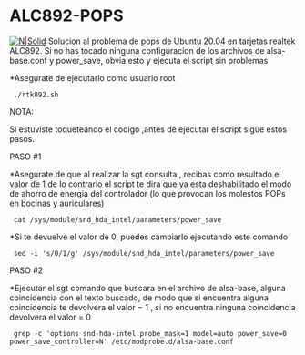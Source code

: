 # ALC892-POPS
[![N|Solid](https://www.solvetic.com/uploads/tutorials/monthly_04_2020/0e09654e6e73e9d8fffae22c88d99877.png)](https://www.youtube.com/channel/UC78GA53wBavEM5bCq-ddOVA/videos)
Solucion al problema de pops de Ubuntu 20.04 en tarjetas realtek ALC892.
Si no has tocado ninguna configuracion de los archivos de alsa-base.conf y power_save, obvia esto y ejecuta el script sin problemas.

*Asegurate de ejecutarlo como usuario root

     ./rtk892.sh

NOTA:

Si estuviste toqueteando el codigo ,antes de ejecutar el script  sigue estos pasos.

PASO #1


*Asegurate de que al realizar la sgt consulta , recibas como resultado el valor de 1 de lo contrario el script te dira que ya esta deshabilitado el modo de ahorro de energia del controlador (lo que provocan los molestos POPs en bocinas y auriculares)

     cat /sys/module/snd_hda_intel/parameters/power_save
 

*Si te devuelve el valor de 0, puedes cambiarlo ejecutando este comando

     sed -i 's/0/1/g' /sys/module/snd_hda_intel/parameters/power_save

PASO #2


*Ejecutar el sgt comando que buscara en el archivo de alsa-base, alguna coincidencia con el texto buscado, de modo que si encuentra alguna coincidencia te devolvera el valor = 1 , si no encuentra ninguna coincidencia devolvera el valor = 0

     grep -c 'options snd-hda-intel probe_mask=1 model=auto power_save=0 power_save_controller=N' /etc/modprobe.d/alsa-base.conf



